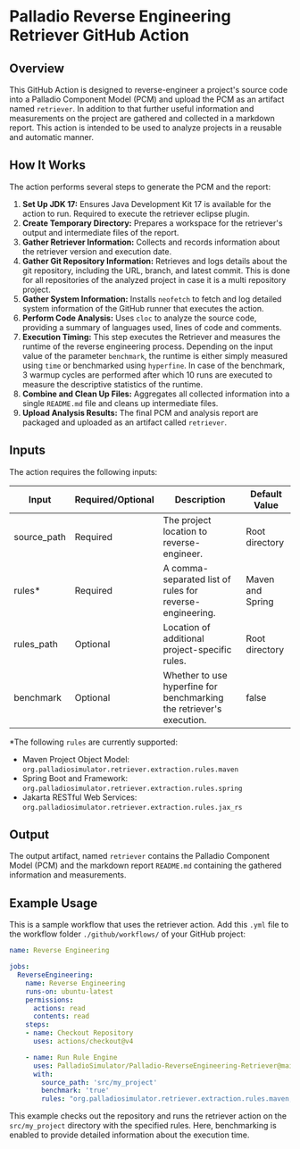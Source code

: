 # Palladio Reverse Engineering Retriever GitHub Action

## Overview

This GitHub Action is designed to reverse-engineer a project's source code into a Palladio Component Model (PCM) and upload the PCM as an artifact named `retriever`.
In addition to that further useful information and measurements on the project are gathered and collected in a markdown report.
This action is intended to be used to analyze projects in a reusable and automatic manner.

## How It Works

The action performs several steps to generate the PCM and the report:

1. **Set Up JDK 17:**
   Ensures Java Development Kit 17 is available for the action to run.
   Required to execute the retriever eclipse plugin.
2. **Create Temporary Directory:**
   Prepares a workspace for the retriever's output and intermediate files of the report.
3. **Gather Retriever Information:**
   Collects and records information about the retriever version and execution date.
4. **Gather Git Repository Information:**
   Retrieves and logs details about the git repository, including the URL, branch, and latest commit.
   This is done for all repositories of the analyzed project in case it is a multi repository project.
5. **Gather System Information:**
   Installs `neofetch` to fetch and log detailed system information of the GitHub runner that executes the action.
6. **Perform Code Analysis:**
   Uses `cloc` to analyze the source code, providing a summary of languages used, lines of code and comments.
7. **Execution Timing:**
   This step executes the Retriever and measures the runtime of the reverse engineering process.
   Depending on the input value of the parameter `benchmark`, the runtime is either simply measured using `time` or benchmarked using `hyperfine`.
   In case of the benchmark, 3 warmup cycles are performed after which 10 runs are executed to measure the descriptive statistics of the runtime.  
8. **Combine and Clean Up Files:** 
   Aggregates all collected information into a single `README.md` file and cleans up intermediate files.
9. **Upload Analysis Results:** 
   The final PCM and analysis report are packaged and uploaded as an artifact called `retriever`.

## Inputs

The action requires the following inputs:

| Input     | Required/Optional | Description                                                                 | Default Value     |
|----------------|-------------------|-----------------------------------------------------------------------------|-------------------|
| source_path    | Required          | The project location to reverse-engineer.                                   | Root directory    |
| rules*          | Required          | A comma-separated list of rules for reverse-engineering.                    | Maven and Spring              |
| rules_path     | Optional          | Location of additional project-specific rules.                              | Root directory                |
| benchmark      | Optional          | Whether to use hyperfine for benchmarking the retriever's execution.        | false             |

*The following `rules` are currently supported:
- Maven Project Object Model: `org.palladiosimulator.retriever.extraction.rules.maven`
- Spring Boot and Framework: `org.palladiosimulator.retriever.extraction.rules.spring`
- Jakarta RESTful Web Services: `org.palladiosimulator.retriever.extraction.rules.jax_rs`

## Output

The output artifact, named `retriever` contains the Palladio Component Model (PCM) and the markdown report `README.md` containing the gathered information and measurements.

## Example Usage

This is a sample workflow that uses the retriever action. 
Add this `.yml` file to the workflow folder `./github/workflows/` of your GitHub project:

```yaml
name: Reverse Engineering

jobs:
  ReverseEngineering:
    name: Reverse Engineering
    runs-on: ubuntu-latest
    permissions:
      actions: read
      contents: read
    steps:
    - name: Checkout Repository
      uses: actions/checkout@v4

    - name: Run Rule Engine
      uses: PalladioSimulator/Palladio-ReverseEngineering-Retriever@main
      with:
        source_path: 'src/my_project'
        benchmark: 'true'
        rules: "org.palladiosimulator.retriever.extraction.rules.maven,org.palladiosimulator.retriever.extraction.rules.spring"
```

This example checks out the repository and runs the retriever action on the `src/my_project` directory with the specified rules.
Here, benchmarking is enabled to provide detailed information about the execution time.
